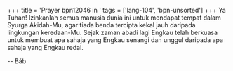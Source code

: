 +++
title = 'Prayer bpn12046 in '
tags = ['lang-104', 'bpn-unsorted']
+++
Ya Tuhan! Izinkanlah semua manusia dunia ini untuk mendapat tempat dalam Syurga Akidah-Mu, agar tiada benda tercipta kekal jauh daripada lingkungan keredaan-Mu. Sejak zaman abadi lagi Engkau telah berkuasa untuk membuat apa sahaja yang Engkau senangi dan unggul daripada apa sahaja yang Engkau redai.

-- Báb
